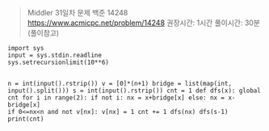 <blockquote>
<p>Middler 31일차
문제 백준 14248
<a href="https://www.acmicpc.net/problem/14248">https://www.acmicpc.net/problem/14248</a>
권장시간: 1시간
풀이시간: 30분 (풀이참고)</p>
</blockquote>
<pre><code class="language-python3">import sys
input = sys.stdin.readline
sys.setrecursionlimit(10**6)

n = int(input().rstrip())
v = [0]*(n+1)
bridge = list(map(int, input().split()))
s = int(input().rstrip())
cnt = 1
def dfs(x):
    global cnt
    for i in range(2):
        if not i:
            nx = x+bridge[x]
        else:
            nx = x-bridge[x]
        if 0&lt;=nx&lt;n and not v[nx]:
            v[nx] = 1
            cnt += 1
            dfs(nx)
dfs(s-1)
print(cnt)</code></pre>
<p><img alt="" src="https://velog.velcdn.com/images/saruru/post/8727ded2-ce9d-4462-8fe1-efdcfed06d4e/image.png" /></p>